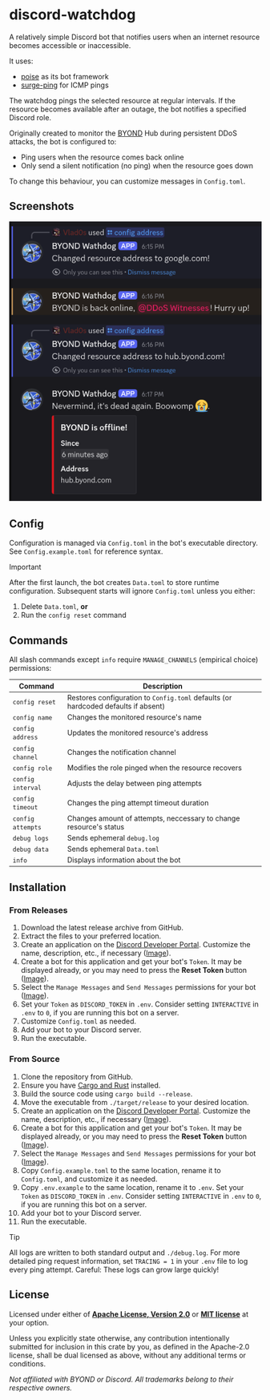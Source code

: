 # discord-watchdog

A relatively simple Discord bot that notifies users when an internet resource becomes accessible or inaccessible.

It uses:
- [poise](https://github.com/serenity-rs/poise/) as its bot framework  
- [surge-ping](https://github.com/kolapapa/surge-ping) for ICMP pings  

The watchdog pings the selected resource at regular intervals. If the resource becomes available after an outage, the bot notifies a specified Discord role.

Originally created to monitor the [BYOND](https://www.byond.com/) Hub during persistent DDoS attacks, the bot is configured to:
- Ping users when the resource comes back online  
- Only send a silent notification (no ping) when the resource goes down  

To change this behaviour, you can customize messages in `Config.toml`.

## Screenshots
![Bot in action](images/screenshot.png)

## Config

Configuration is managed via `Config.toml` in the bot's executable directory. See `Config.example.toml` for reference syntax.

> [!IMPORTANT]  
> After the first launch, the bot creates `Data.toml` to store runtime configuration.
> Subsequent starts will ignore `Config.toml` unless you either:  
> 1. Delete `Data.toml`, **or**  
> 2. Run the `config reset` command  

## Commands

All slash commands except `info` require `MANAGE_CHANNELS` (empirical choice) permissions:

| Command | Description |
|---------|-------------|
| `config reset` | Restores configuration to `Config.toml` defaults (or hardcoded defaults if absent) |
| `config name` | Changes the monitored resource's name |
| `config address` | Updates the monitored resource's address |
| `config channel` | Changes the notification channel |
| `config role` | Modifies the role pinged when the resource recovers |
| `config interval` | Adjusts the delay between ping attempts |
| `config timeout` | Changes the ping attempt timeout duration |
| `config attempts` | Changes amount of attempts, neccessary to change resource's status |
| `debug logs` | Sends ephemeral `debug.log` |
| `debug data` | Sends ephemeral `Data.toml` |
| `info` | Displays information about the bot |


## Installation

### From Releases
1. Download the latest release archive from GitHub.
2. Extract the files to your preferred location.
3. Create an application on the [Discord Developer Portal](https://discord.com/developers). Customize the name, description, etc., if necessary ([Image](images/application.png)).
4. Create a bot for this application and get your bot's `Token`. It may be displayed already, or you may need to press the **Reset Token** button ([Image](images/bot.png)).
5. Select the `Manage Messages` and `Send Messages` permissions for your bot ([Image](images/permissions.png)).
6. Set your `Token` as `DISCORD_TOKEN` in `.env`. Consider setting `INTERACTIVE` in `.env` to `0`, if you are running this bot on a server.
7. Customize `Config.toml` as needed.
8. Add your bot to your Discord server.
9. Run the executable.

### From Source
1. Clone the repository from GitHub.
2. Ensure you have [Cargo and Rust](https://www.rust-lang.org/tools/install) installed.
3. Build the source code using `cargo build --release`.
4. Move the executable from `./target/release` to your desired location.
5. Create an application on the [Discord Developer Portal](https://discord.com/developers). Customize the name, description, etc., if necessary ([Image](images/application.png)).
6. Create a bot for this application and get your bot's `Token`. It may be displayed already, or you may need to press the **Reset Token** button ([Image](images/bot.png)).
7. Select the `Manage Messages` and `Send Messages` permissions for your bot ([Image](images/permissions.png)).
8. Copy `Config.example.toml` to the same location, rename it to `Config.toml`, and customize it as needed.
9. Copy `.env.example` to the same location, rename it to `.env`. Set your `Token` as `DISCORD_TOKEN` in `.env`. Consider setting `INTERACTIVE` in `.env` to `0`, if you are running this bot on a server.
10. Add your bot to your Discord server.
11. Run the executable.

> [!TIP]
> All logs are written to both standard output and `./debug.log`. For more detailed ping request information, set `TRACING = 1` in your `.env` file to log every ping attempt. Careful: These logs can grow large quickly!

## License

Licensed under either of **[Apache License, Version 2.0](LICENSE-APACHE)** or **[MIT license](LICENSE-MIT)** at your option.

Unless you explicitly state otherwise, any contribution intentionally submitted for inclusion in this crate by you, as defined in the Apache-2.0 license, shall be dual licensed as above, without any additional terms or conditions.

*Not affiliated with BYOND or Discord. All trademarks belong to their respective owners.*